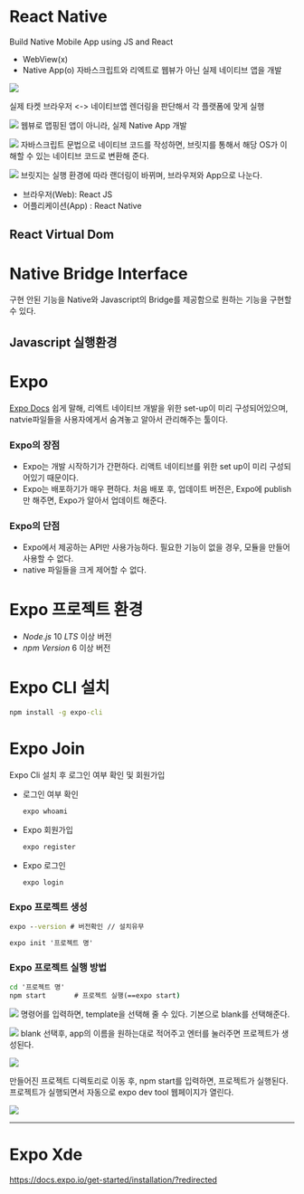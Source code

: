 # React Native
Build Native Mobile App using JS and React

* WebView(x)
* Native App(o)
자바스크립트와 리엑트로 웹뷰가 아닌 실제 네이티브 앱을 개발


![](assets/react-native.md-2020-06-12-16-50-55.png)

실제 타켓
브라우저 <-> 네이티브앱
렌더링을 판단해서 각 플랫폼에 맞게 실행

![](assets/react-native.md-2020-06-12-16-51-09.png)
웹뷰로 맵핑된 앱이 아니라, 실제 Native App 개발

![](assets/react-native.md-2020-06-12-16-51-28.png)
자바스크립트 문법으로 네이티브 코드를 작성하면, 브릿지를 통해서 해당 OS가 이해할 수 있는 네이티브 코드로 변환해 준다.

![](assets/react-native.md-2020-06-12-16-51-46.png)
브릿지는 실행 환경에 따라 랜더링이 바뀌며, 브라우져와 App으로 나눈다.
* 브라우저(Web): React JS
* 어플리케이션(App) : React Native


## React Virtual Dom

# Native Bridge Interface
구현 안된 기능을 Native와 Javascript의 Bridge를 제공함으로 원하는 기능을 구현할 수 있다.

## Javascript 실행환경

# Expo

[Expo Docs](https://docs.expo.io/get-started/installation/)
쉽게 말해, 리엑트 네이티브 개발을 위한 set-up이 미리 구성되어있으며, natvie파일들을 사용자에게서 숨겨놓고 알아서 관리해주는 툴이다.

### Expo의 장점
* Expo는 개발 시작하기가 간편하다. 리액트 네이티브를 위한 set up이 미리 구성되어있기 때문이다.
* Expo는 배포하기가 매우 편하다. 처음 배포 후, 업데이트 버전은, Expo에 publish만 해주면, Expo가 알아서 업데이트 해준다.

### Expo의 단점
* Expo에서 제공하는 API만 사용가능하다. 필요한 기능이 없을 경우, 모듈을 만들어 사용할 수 없다.
* native 파일들을 크게 제어할 수 없다.

# Expo 프로젝트 환경
* $Node.js$ $10$ $LTS$ 이상 버전
* $npm$ $Version$ $6$ 이상 버전

# Expo CLI 설치
```cmd
npm install -g expo-cli
```

# Expo Join
Expo Cli 설치 후 로그인 여부 확인 및 회원가입

* 로그인 여부 확인
    ```cmd
    expo whoami
    ```
* Expo 회원가입
    ```cmd
    expo register
    ```
* Expo 로그인
    ```cmd
    expo login
    ```


### Expo 프로젝트 생성
```cmd
expo --version # 버전확인 // 설치유무

expo init '프로젝트 명'
```

### Expo 프로젝트 실행 방법
```cmd
cd '프로젝트 명'
npm start       # 프로젝트 실행(==expo start)
```
![](assets/react-native-761c54a6.png)
명령어를 입력하면, template을 선택해 줄 수 있다. 기본으로 blank를 선택해준다.

![](assets/react-native-5c4f5abe.png)
blank 선택후, app의 이름을 원하는대로 적어주고 엔터를 눌러주면 프로젝트가 생성된다.

![](assets/react-native-f34e6152.png)

만들어진 프로젝트 디렉토리로 이동 후, npm start를 입력하면, 프로젝트가 실행된다.
프로젝트가 실행되면서 자동으로 expo dev tool 웹페이지가 열린다.

![](assets/react-native-1abb27ce.png)

---

# Expo Xde
https://docs.expo.io/get-started/installation/?redirected
